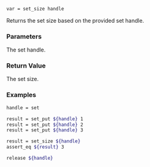 ```sh
var = set_size handle
```

Returns the set size based on the provided set handle.

### Parameters

The set handle.

### Return Value

The set size.

### Examples

```sh
handle = set

result = set_put ${handle} 1
result = set_put ${handle} 2
result = set_put ${handle} 3

result = set_size ${handle}
assert_eq ${result} 3

release ${handle}
```
